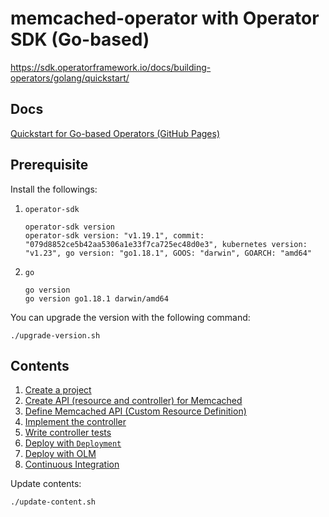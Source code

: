 # memcached-operator with Operator SDK (Go-based)

https://sdk.operatorframework.io/docs/building-operators/golang/quickstart/

## Docs

[Quickstart for Go-based Operators (GitHub Pages)](https://nakamasato.github.io/memcached-operator)

## Prerequisite

Install the followings:

1. `operator-sdk`

    ```
    operator-sdk version
    operator-sdk version: "v1.19.1", commit: "079d8852ce5b42aa5306a1e33f7ca725ec48d0e3", kubernetes version: "v1.23", go version: "go1.18.1", GOOS: "darwin", GOARCH: "amd64"
    ```

1. `go`

    ```
    go version
    go version go1.18.1 darwin/amd64
    ```

You can upgrade the version with the following command:

```
./upgrade-version.sh
```

## Contents
<!-- contents start -->
1. [Create a project](docs/01-initialize-operator.md)
1. [Create API (resource and controller) for Memcached](docs/02-create-api.md)
1. [Define Memcached API (Custom Resource Definition)](docs/03-define-api.md)
1. [Implement the controller](docs/04-implement-controller.md)
1. [Write controller tests](docs/05-write-controller-test.md)
1. [Deploy with `Deployment`](docs/06-deploy-with-deployment.md)
1. [Deploy with OLM](docs/07-deploy-with-olm.md)
1. [Continuous Integration](docs/08-ci.md)
<!-- contents end -->

Update contents:

```
./update-content.sh
```

